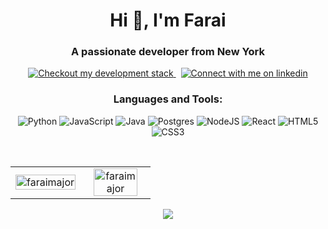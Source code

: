 <h1 align="center">Hi 👋, I'm Farai</h1>
<h3 align="center">A passionate developer from New York</h3>
<div align="center">
<a href="https://faraimajor.com/">
<img src="https://img.shields.io/badge/tech-stack-0690fa.svg?style=for-the-badge&logo=stackshare&labelColor=000&color=3572A5#gh-light-mode-only" alt="Checkout my development stack" >
</a>
&nbsp;
<!-- Social button 4 -->
<!-- Light Mode -->
<a href="https://www.linkedin.com/in/faraimutukumira/">
<img src="https://img.shields.io/badge/LinkedIn-3572A5?style=for-the-badge&logo=linkedin&logoColor=white#gh-light-mode-only" alt="Connect with me on linkedin" >
</a>
  </div>
<h3 align="center">Languages and Tools:</h3>

<div align="center">
            
![Python](https://img.shields.io/badge/Python-14354C?style=for-the-badge&logo=python&logoColor=white)
![JavaScript](https://img.shields.io/badge/javascript-%23323330.svg?style=for-the-badge&logo=javascript&logoColor=%23F7DF1E)
![Java](https://img.shields.io/badge/Java-ED8B00?style=for-the-badge&logo=java&logoColor=white)
![Postgres](https://img.shields.io/badge/postgres-%23316192.svg?style=for-the-badge&logo=postgresql&logoColor=white)
![NodeJS](https://img.shields.io/badge/node.js-6DA55F?style=for-the-badge&logo=node.js&logoColor=white)
![React](https://img.shields.io/badge/react-%2320232a.svg?style=for-the-badge&logo=react&logoColor=%2361DAFB)
![HTML5](https://img.shields.io/badge/html5-%23E34F26.svg?style=for-the-badge&logo=html5&logoColor=white)
![CSS3](https://img.shields.io/badge/css3-%231572B6.svg?style=for-the-badge&logo=css3&logoColor=white)
 
</div>

<table>
  <tr style="padding: 0">
  
<td align="center"><img width="100%" src="https://github-readme-stats.vercel.app/api/top-langs?username=faraimajor&theme=dark&show_icons=true&locale=en&layout=compact" alt="faraimajor" /></td>
&nbsp;
 <td align="center"><img width="85%" src="https://github-readme-stats.vercel.app/api?username=faraimajor&theme=dark&show_icons=true&locale=en" alt="faraimajor" /></td>
     </tr>
</table>

<p align="center">
    <a href="https://git.io/streak-stats"><img src="https://streak-stats.demolab.com?user=faraimajor&theme=dark"/></a>
</p>
  
  


